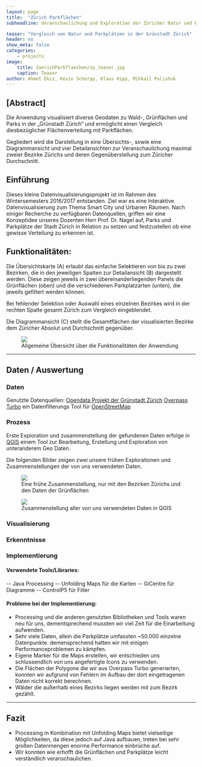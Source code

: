 ```yaml
---
layout: page
title:  "Zürich Parkflächen"
subheadline: Veranschaulichung und Exploration der Züricher Natur und Parkplätze 

teaser: "Vergleich von Natur und Parkplätzen in der Grünstadt Zürich"
header: no
show_meta: false
categories:
    - projects
image:
    title: ZuerichParkflaechen/zp_teaser.jpg
    caption: Teaser
author: Ahmet Ekiz, Kevin Schorpp, Klaus Hipp, Mihkail Polishuk
---
```


## [Abstract]
Die Anwendung visualisiert diverse Geodaten zu Wald-, Grünflächen und Parks in der „Grünstadt Zürich“ und ermöglicht einen Vergleich diesbezüglicher Flächenverteilung mit Parkflächen.

Gegliedert wird die Darstellung in eine Übersichts-, sowie eine Diagrammansicht und vier Detailansichten zur Veranschaulichung maximal zweier Bezirke Zürichs und deren Gegenüberstellung zum Züricher Durchschnitt.


## Einführung
<!--- Einführung: Was ist die Motivation hinter Ihrem Projekt?
- Konzept: Was ist die Grundidee, Hauptfrage, wichtigste Hypothese?-->

Dieses kleine Datenvisualisierungsprojekt ist im Rahmen des Wintersemesters 2016/2017 entstanden. Ziel war es eine Interaktive Datenvisualisierung zum Thema Smart City und Urbanen Räumen.
Nach einiger Recherche zu verfügbaren Datenquellen, griffen wir eine Konzeptidee unseres Dozenten Herr Prof. Dr. Nagel auf, Parks und Parkplätze der Stadt Zürich in Relation zu setzen und festzustellen ob eine gewisse Verteilung zu erkennen ist.

## Funktionalitäten:
Die Übersichtskarte (A) erlaubt das einfache Selektieren von bis zu zwei Bezirken, die in den jeweiligen Spalten zur Detailansicht (B) dargestellt werden.
Diese zeigen jeweils in zwei übereinanderliegenden Panels die Grünflächen (oben) und die verschiedenen Parkplatzarten (unten), die jeweils gefiltert werden können.

Bei fehlender Selektion oder Auswahl eines einzelnen Bezirkes wird in der rechten Spalte gesamt Zürich zum Vergleich eingeblendet.

Die Diagrammansicht (C) stellt die Gesamtflächen der visualisierten Bezirke dem Züricher Absolut und Durchschnitt gegenüber.


<figure>
  <img src="{{ site.urlimg }}/ZuerichParkflaechen/zp_functions_image.png" />
  <figcaption >Allgemeine Übersicht über die Funktionalitäten der Anwendung</figcaption>
</figure>

- - - 

## Daten / Auswertung

### Daten
<!--Quellen, Erhebung, Parsing, Aggregation, ...-->

Genutzte Datenquellen:
[Opendata Projekt der Grünstadt Zürich](https://data.stadt-zuerich.ch/)
[Overpass Turbo](https://overpass-turbo.eu/) ein Datenfilterungs Tool für [OpenStreetMap](http://openstreetmap.org/)

### Prozess
<!--Sinnvolle Auswahl relevanter Experimente.-->

Erste Exploration und zusammenstellung der gefundenen Daten erfolge in [QGIS](http://qgis.org/de/site/) einem Tool zur Bearbeitung, Erstellung und Exploration von unteranderem Geo Daten.

Die folgenden Bilder zeigen zwei unsere frühen Explorationen und Zusammenstellungen der von uns verwendeten Daten.

<figure>
  <img src="{{ site.urlimg }}/ZuerichParkflaechen/QGIS_Bezirke_GruenUndWaldflaechen.JPG" />
  <figcaption >Eine frühe Zusammenstellung, nur mit den Bezirken Zürichs und den Daten der Grünflächen</figcaption>
</figure>

<figure>
  <img src="{{ site.urlimg }}/ZuerichParkflaechen/QGIS_View.JPG" />
  <figcaption >Zusammenstellung aller von uns verwendeten Daten in QGIS</figcaption>
</figure>


<!--## Prototyp / Ergebnisse
Hier sind einige unserer Prototypen und Entwicklungsschritte zu sehen: -->

### Visualisierung
<!--Ergebnisse, Design, Prototyp. Darstellungen echter oder ausgewählter Daten.-->

### Erkenntnisse
<!--Was haben Sie herausgefunden? Können Sie ein/zwei Aussagen oder Stories hervorheben?-->

### Implementierung
#### Verwendete Tools/Libraries:
-- Java Processing
-- Unfolding Maps für die Karten
-- GiCentre für Diagramme
-- ControlP5 für Filter

<!--Wie haben Sie die Visualisierung umgesetzt? Welche Tools haben Sie für welche Schritte eingesetzt?-->


#### Probleme bei der Implementierung:
- Processing und die anderen genutzten Bibliotheken und Tools waren neu für uns, dementsprechend mussten wir viel Zeit für die Einarbeitung aufwenden.
- Sehr viele Daten, allein die Parkplätze umfassten ~50.000 einzelne Datenpunkte.
demensprechend hatten wir mit einigen Performanceproblemen zu kämpfen.
- Eigene Marker für die Maps erstellen, wir entschieden uns schlussendlich von uns angefertigte Icons zu verwenden.
- Die Flächen der Polygone die wir aus Overpass Turbo generierten, konnten wir aufgrund von Fehlern im Aufbau der dort eingetragenen Daten nicht korrekt berechnen.
- Wälder die außerhalb eines Bezirks liegen werden mit zum Bezirk gezählt.


<!--```javascript
function setup() {
  Data data = loadData();
  doSomeVisualization(data);
}
```-->

- - - 

## Fazit
<!--- Reflektion: Haben Sie erreicht, was sie wollten? Ist Ihr Ergebnis hilfreich?
- Ausblick: Welche weiteren Ideen haben Sie? Was könnten interessante
nächste Schritte sein?-->

- Processing in Kombination mit Unfolding Maps bietet vielseitige Möglichkeiten, da diese jedoch auf Java aufbauen, treten bei sehr großen Datenmengen enorme Performance einbrüche auf. 
- Wir konnten wie erhofft die Grünflächen und Parkplätze leicht verständlich veranschaulichen.

